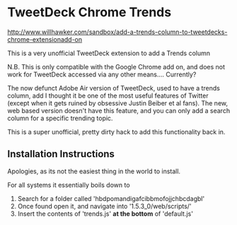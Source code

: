 TweetDeck Chrome Trends
================

<http://www.willhawker.com/sandbox/add-a-trends-column-to-tweetdecks-chrome-extensionadd-on>

This is a very unofficial TweetDeck extension to add a Trends column

N.B. This is only compatible with the Google Chrome add on, and does not work for TweetDeck accessed via any other means.... Currently?

The now defunct Adobe Air version of TweetDeck, used to have a trends column, add I thought it be one of the most useful features of Twitter (except when it gets ruined by obsessive Justin Beiber et al fans). The new, web based version doesn't have this feature, and you can only add a search column for a specific trending topic.

This is a super unofficial, pretty dirty hack to add this functionality back in.

## Installation Instructions

Apologies, as its not the easiest thing in the world to install.

For all systems it essentially boils down to

1. Search for a folder called 'hbdpomandigafcibbmofojjchbcdagbl' 
2. Once found open it, and navigate into '1.5.3_0/web/scripts/'
3. Insert the contents of 'trends.js' **at the bottom** of 'default.js' 



